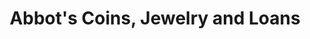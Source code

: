 ---
title: "Abbot's Coins, Jewelry and Loans"
url: /birmingham/abbots-coins-jewelry-and-loans/
shop: jewelry
---
